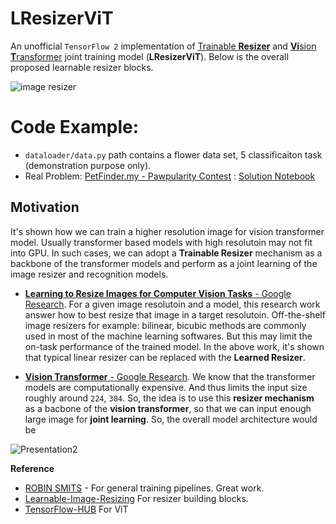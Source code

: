 # LResizerViT

An unofficial `TensorFlow 2` implementation of [Trainable **Resizer**](https://arxiv.org/pdf/2103.09950v1.pdf) and [**Vi**sion **T**ransformer](https://arxiv.org/pdf/2010.11929.pdf) joint training model (**LResizerViT**). Below is the overall proposed learnable resizer blocks.

![image resizer](https://user-images.githubusercontent.com/17668390/138250657-29995830-b903-447f-8729-09b72b90ab3c.png)



# Code Example:
- `dataloader/data.py` path contains a flower data set, 5 classificaiton task (demonstration purpose only). 
- Real Problem: [PetFinder.my - Pawpularity Contest](https://www.kaggle.com/c/petfinder-pawpularity-score) : 
[Solution Notebook](https://www.kaggle.com/ipythonx/learning-to-resize-images-for-vision-transformer) 


## Motivation 
It's shown how we can train a higher resolution image for vision transformer model. Usually transformer based models with high resolutoin may not fit into GPU. In such cases, we can adopt a **Trainable Resizer** mechanism as a backbone of the transformer models and perform as a joint  learning of the image resizer and recognition models.

- [**Learning to Resize Images for Computer Vision Tasks** - Google Research](https://arxiv.org/pdf/2103.09950v1.pdf). For a given image resolutoin and a model, this research work answer how to best resize that image in a target resolutoin. Off-the-shelf image resizers for example: bilinear, bicubic methods are commonly used in most of the machine learning softwares. But this may limit the on-task performance of the trained model. In the above work, it's shown that typical linear resizer can be replaced with the **Learned Resizer**.

- [**Vision Transformer** - Google Research](https://arxiv.org/pdf/2010.11929.pdf). We know that the transformer models are computationally expensive. And thus limits the input size roughly around `224`, `384`. So, the idea is to use this **resizer mechanism** as a bacbone of the **vision transformer**, so that we can input enough large image for **joint learning**. So, the overall model architecture would be 

![Presentation2](https://user-images.githubusercontent.com/17668390/138256285-c24f98db-ce35-4877-8741-221fd57d895e.jpg)


**Reference**

- [ROBIN SMITS](https://www.kaggle.com/rsmits/effnet-b2-feature-models-catboost#SET-TPU-/-GPU) - For general training pipelines. Great work. 
- [Learnable-Image-Resizing](https://github.com/sayakpaul/Learnable-Image-Resizing) For resizer building blocks. 
- [TensorFlow-HUB](https://github.com/sayakpaul/ViT-jax2tf) For ViT 
